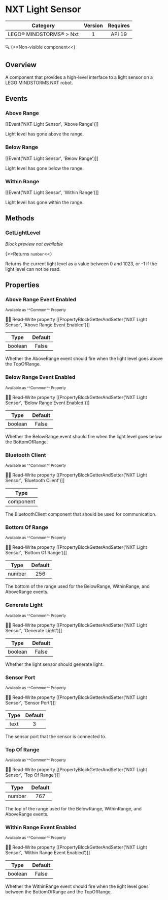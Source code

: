 # NXT Light Sensor

| Category | Version | Requires |
|:--------:|:-------:|:--------:|
|LEGO® MINDSTORMS® > Nxt|1|API 19 | Android 4.4 - 4.4.4 KitKat|

:mag: {>>Non-visible component<<}

## Overview

A component that provides a high-level interface to a light sensor on a LEGO MINDSTORMS NXT robot.

## Events

### Above Range

[[Event('NXT Light Sensor', 'Above Range')]]

Light level has gone above the range.

### Below Range

[[Event('NXT Light Sensor', 'Below Range')]]

Light level has gone below the range.

### Within Range

[[Event('NXT Light Sensor', 'Within Range')]]

Light level has gone within the range.

## Methods

### GetLightLevel

_Block preview not available_

{>>Returns `number`<<}

Returns the current light level as a value between 0 and 1023, or -1 if the light level can not be read.

## Properties

### Above Range Event Enabled

<small>Available as ^^Common^^ Property</small>

:eyes::pencil: Read-Write property
[[PropertyBlockGetterAndSetter('NXT Light Sensor', 'Above Range Event Enabled')]]

| Type | Default |
|:----:|:-------:|
|boolean|False|

Whether the AboveRange event should fire when the light level goes above the TopOfRange.

### Below Range Event Enabled

<small>Available as ^^Common^^ Property</small>

:eyes::pencil: Read-Write property
[[PropertyBlockGetterAndSetter('NXT Light Sensor', 'Below Range Event Enabled')]]

| Type | Default |
|:----:|:-------:|
|boolean|False|

Whether the BelowRange event should fire when the light level goes below the BottomOfRange.

### Bluetooth Client

<small>Available as ^^Common^^ Property</small>

:eyes::pencil: Read-Write property
[[PropertyBlockGetterAndSetter('NXT Light Sensor', 'Bluetooth Client')]]

| Type |
|:----:|
|component|

The BluetoothClient component that should be used for communication.

### Bottom Of Range

<small>Available as ^^Common^^ Property</small>

:eyes::pencil: Read-Write property
[[PropertyBlockGetterAndSetter('NXT Light Sensor', 'Bottom Of Range')]]

| Type | Default |
|:----:|:-------:|
|number|256|

The bottom of the range used for the BelowRange, WithinRange, and AboveRange events.

### Generate Light

<small>Available as ^^Common^^ Property</small>

:eyes::pencil: Read-Write property
[[PropertyBlockGetterAndSetter('NXT Light Sensor', 'Generate Light')]]

| Type | Default |
|:----:|:-------:|
|boolean|False|

Whether the light sensor should generate light.

### Sensor Port

<small>Available as ^^Common^^ Property</small>

:eyes::pencil: Read-Write property
[[PropertyBlockGetterAndSetter('NXT Light Sensor', 'Sensor Port')]]

| Type | Default |
|:----:|:-------:|
|text|3|

The sensor port that the sensor is connected to.

### Top Of Range

<small>Available as ^^Common^^ Property</small>

:eyes::pencil: Read-Write property
[[PropertyBlockGetterAndSetter('NXT Light Sensor', 'Top Of Range')]]

| Type | Default |
|:----:|:-------:|
|number|767|

The top of the range used for the BelowRange, WithinRange, and AboveRange events.

### Within Range Event Enabled

<small>Available as ^^Common^^ Property</small>

:eyes::pencil: Read-Write property
[[PropertyBlockGetterAndSetter('NXT Light Sensor', 'Within Range Event Enabled')]]

| Type | Default |
|:----:|:-------:|
|boolean|False|

Whether the WithinRange event should fire when the light level goes between the BottomOfRange and the TopOfRange.